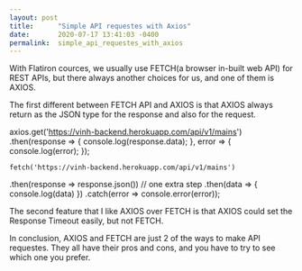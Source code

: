 ```yaml
---
layout: post
title:      "Simple API requestes with Axios"
date:       2020-07-17 13:41:03 -0400
permalink:  simple_api_requestes_with_axios
---
```



With Flatiron cources, we usually use FETCH(a browser in-built web API) for REST APIs, but there always another choices for us, and one of them is AXIOS.

The first different between FETCH API and AXIOS is that AXIOS always return as the JSON type for the response and also for the request.

axios.get('https://vinh-backend.herokuapp.com/api/v1/mains')
  .then(response => {
    console.log(response.data);
  }, error => {
    console.log(error);
  });
	
	fetch('https://vinh-backend.herokuapp.com/api/v1/mains')
  .then(response => response.json())    // one extra step
  .then(data => {
    console.log(data) 
  })
  .catch(error => console.error(error));


The second feature that I like AXIOS over FETCH is that AXIOS could set the Response Timeout easily, but not FETCH.

In conclusion, AXIOS and FETCH are just 2 of the ways to make API requestes. They all have their pros and cons, and you have to try to see which one you prefer.

